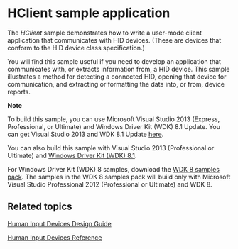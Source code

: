 HClient sample application
==========================

The *HClient* sample demonstrates how to write a user-mode client application that communicates with HID devices. (These are devices that conform to the HID device class specification.)

You will find this sample useful if you need to develop an application that communicates with, or extracts information from, a HID device. This sample illustrates a method for detecting a connected HID, opening that device for communication, and extracting or formatting the data into, or from, device reports.

**Note**  

To build this sample, you can use Microsoft Visual Studio 2013 (Express, Professional, or Ultimate) and Windows Driver Kit (WDK) 8.1 Update. You can get Visual Studio 2013 and WDK 8.1 Update [here](http://go.microsoft.com/fwlink/p/?LInkID=239721).

You can also build this sample with Visual Studio 2013 (Professional or Ultimate) and [Windows Driver Kit (WDK) 8.1](http://go.microsoft.com/fwlink/p/?LInkID=391348).

For Windows Driver Kit (WDK) 8 samples, download the [WDK 8 samples pack](%20http://go.microsoft.com/fwlink/?LinkId=317090). The samples in the WDK 8 samples pack will build only with Microsoft Visual Studio Professional 2012 (Professional or Ultimate) and WDK 8.

Related topics
--------------

[Human Input Devices Design Guide](http://msdn.microsoft.com/en-us/library/windows/hardware/ff539952)

[Human Input Devices Reference](http://msdn.microsoft.com/en-us/library/windows/hardware/ff539956)

